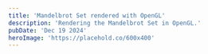 ```yaml
---
title: 'Mandelbrot Set rendered with OpenGL'
description: 'Rendering the Mandelbrot Set in OpenGL.'
pubDate: 'Dec 19 2024'
heroImage: 'https://placehold.co/600x400'
---
```


